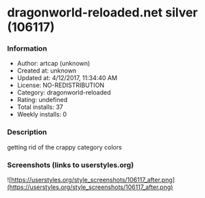 # dragonworld-reloaded.net silver (106117)

### Information
- Author: artcap (unknown)
- Created at: unknown
- Updated at: 4/12/2017, 11:34:40 AM
- License: NO-REDISTRIBUTION
- Category: dragonworld-reloaded
- Rating: undefined
- Total installs: 37
- Weekly installs: 0


### Description
getting rid of the crappy category colors


### Screenshots (links to userstyles.org)
![https://userstyles.org/style_screenshots/106117_after.png](https://userstyles.org/style_screenshots/106117_after.png)


